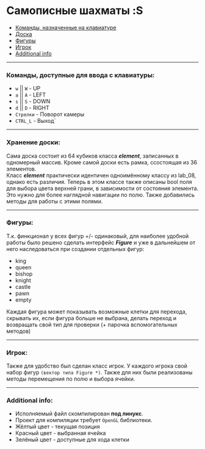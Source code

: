 # Самописные шахматы :S
* [Команды, назначенные на клавиатуре](#keyboard)
* [Доска](#storage)
* [Фигуры](#figure)
* [Игрок](#player)
* [Additional info](#add_info)
***
### <a name="keyboard">Команды, доступные для ввода с клавиатуры:</a>
 * `w` || `W` - UP
 * `a` || `A` - LEFT
 * `s` || `S` - DOWN
 * `d` || `D` - RIGHT
 * `Стрелки` - Поворот камеры
 * `CTRL_L` - Выход`
***
### <a name="storage">Хранение доски:</a>
Сама доска состоит из 64 кубиков класса ***element***, записанных в одномерный массив. Кроме самой доски есть рамка, ссостоящая из 36 элементов.  
Класс ***element*** практически идентичен одноимённому классу из lab_08, однако есть различия. Теперь в этом классе также описаны bool поля для выбора цвета верхней грани, в зависимости от состояния элемента. Это нужно для более наглядной навигации по полю. Также добавились методы для работы с этими полями.

***
### <a name="figure">Фигуры:</a>
Т.к. финкционал у всех фигур +/- одинаковый, для наиболее удобной работы было решено сделать интерфейс ***Figure*** и уже в дальнейшем от него наследоваться при создании отдельных фигур:
 * king
 * queen
 * bishop
 * knight    
 * castle
 * pawn
 * empty  
 
 Каждая фигура может показывать возможные клетки для перехода, скрывать их, если фигура больше не выбрана, делать переход и возвращать свой тип для проверки (+ парочка вспомогательных методов)
***
### <a name="player">Игрок:</a>
Также для удобство был сделан класс игрок. У каждого игрока свой набор фигур `(вектор типа Figure *)`. Также для них были реализованы методы перемещения по полю и выбора ячейки.
***
### <a name="add_info">Additional info</a>:
 * Исполняемый файл скомпилирован **под линукс**.  
 * Проект для компиляции требует `OpenGL` библиотеки.  
 * Жёлтый цвет - текущая позиция
 * Красный цвет - выбранная ячейка
 * Зелёный цвет - доступные для хода клетки
 
